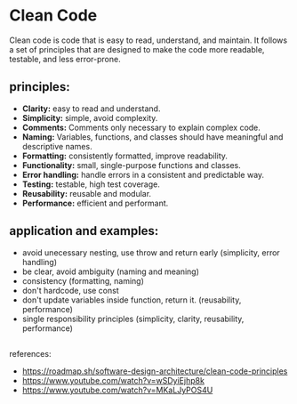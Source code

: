 # Clean Code
Clean code is code that is easy to read, understand, and maintain. It follows a set of principles that are designed to make the code more readable, testable, and less error-prone. 

## principles:
- <b>Clarity:</b> easy to read and understand.
- <b>Simplicity:</b> simple, avoid complexity.
- <b>Comments:</b> Comments only necessary to explain complex code.
- <b>Naming:</b> Variables, functions, and classes should have meaningful and descriptive names.
- <b>Formatting:</b> consistently formatted, improve readability.
- <b>Functionality:</b> small, single-purpose functions and classes.
- <b>Error handling:</b> handle errors in a consistent and predictable way.
- <b>Testing:</b> testable, high test coverage.
- <b>Reusability:</b> reusable and modular.
- <b>Performance:</b> efficient and performant.

## application and examples:
- avoid unecessary nesting, use throw and return early (simplicity, error handling)
- be clear, avoid ambiguity (naming and meaning)
- consistency (formatting, naming)
- don't hardcode, use const
- don't update variables inside function, return it. (reusability, performance)
- single responsibility principles (simplicity, clarity, reusability, performance)

##
references:
- https://roadmap.sh/software-design-architecture/clean-code-principles
- https://www.youtube.com/watch?v=wSDyiEjhp8k
- https://www.youtube.com/watch?v=MKaLJyPOS4U

